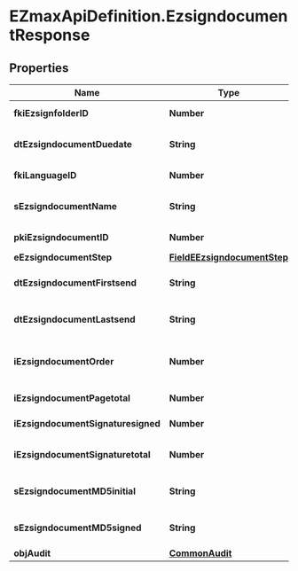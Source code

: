 # EZmaxApiDefinition.EzsigndocumentResponse

## Properties

Name | Type | Description | Notes
------------ | ------------- | ------------- | -------------
**fkiEzsignfolderID** | **Number** | The unique ID of the Ezsignfolder | 
**dtEzsigndocumentDuedate** | **String** | The maximum date and time at which the document can be signed. | 
**fkiLanguageID** | **Number** | The unique ID of the Language.  Valid values:  |Value|Description| |-|-| |1|French| |2|English| | 
**sEzsigndocumentName** | **String** | The name of the document that will be presented to Ezsignfoldersignerassociations | 
**pkiEzsigndocumentID** | **Number** | The unique ID of the Ezsigndocument | 
**eEzsigndocumentStep** | [**FieldEEzsigndocumentStep**](FieldEEzsigndocumentStep.md) |  | 
**dtEzsigndocumentFirstsend** | **String** | The date and time when the Ezsigndocument was first sent. | 
**dtEzsigndocumentLastsend** | **String** | The date and time when the Ezsigndocument was sent the last time. | 
**iEzsigndocumentOrder** | **Number** | The order in which the Ezsigndocument will be presented to the signatory in the Ezsignfolder. | 
**iEzsigndocumentPagetotal** | **Number** | The number of pages in the Ezsigndocument. | 
**iEzsigndocumentSignaturesigned** | **Number** | The number of signatures that were signed in the document. | 
**iEzsigndocumentSignaturetotal** | **Number** | The number of total signatures that were requested in the Ezsigndocument. | 
**sEzsigndocumentMD5initial** | **String** | MD5 Hash of the initial PDF Document before signatures were applied to it. | 
**sEzsigndocumentMD5signed** | **String** | MD5 Hash of the final PDF Document after all signatures were applied to it. | 
**objAudit** | [**CommonAudit**](CommonAudit.md) |  | 


